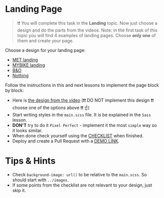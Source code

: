# Landing Page

> ❗❗ You will complete this task in the **Landing** topic.
> Now just choose a design and do the parts from the videos.
> Note: in the first task of this topic you will find 4 examples of landing pages. Choose **only one** of them and create your page.

Choose a design for your landing page:

- [MET landing](https://www.figma.com/file/lSR1m42L9YwzQwzzxKwHpw/THE-MET)
- [MYBIKE landing](https://www.figma.com/file/NZQAIydtHo5QkINyGLHNcq/BIKE-New-Version?node-id=0%3A1)
- [B&O](https://www.figma.com/file/DtkQmQ797hk0nI4KfMi2Uq/BOSE-New-Version?type=design&node-id=6817-212&t=ZTV6Gl8NzaWkJ4FK-0)
- [Nothing](https://www.figma.com/file/DtkQmQ797hk0nI4KfMi2Uq/BOSE-New-Version?type=design&node-id=6802-139&t=L7eKz5YKLN0m5WxR-0)

Follow the instructions in this and next lessons to implement the page block by block:

- Here is [the design from the video](https://www.figma.com/file/DtkQmQ797hk0nI4KfMi2Uq/BOSE-New-Version?type=design&node-id=6703-88&t=L7eKz5YKLN0m5WxR-0) (❗❗ DO NOT implement this design ❗❗ choose one of the options above ❗❗ ☝️)
- Start writing styles in the `main.scss` file. It is be explained in the `Sass` lesson.
- **DON'T** try to do it `Pixel Perfect` - implement it the most `simple` way so it looks similar.
- When done check yourself using the [CHECKLIST](./checklist.md) when finished.
- Deploy and create a Pull Request with a [DEMO LINK](https://Volodymyr-Bauzi.github.io/layout_landing-page/).

# Tips & Hints

- Check `background-image: url()` to be relative to the `main.scss`. So should start with `../images`.
- If some points from the checklist are not relevant to your design, just skip it.
